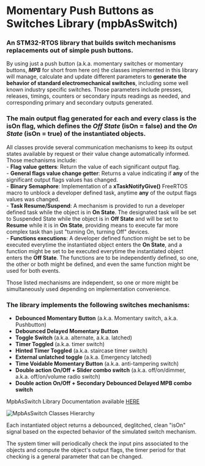 # **Momentary Push Buttons as Switches** Library (mpbAsSwitch)

### An STM32-RTOS library that builds switch mechanisms replacements out of simple push buttons.  
By using just a push button (a.k.a. momentary switches or momentary buttons, _**MPB**_ for short from here on) the classes implemented in this library will manage, calculate and update different parameters to **generate the behavior of standard electromechanical switches**, including some well known industry specific switches. 
Those parameters include presses, releases, timings, counters or secondary inputs readings as needed, and corresponding primary and secondary outputs generated.  

### The main output flag generated for each and every class is the **isOn** flag, which defines the _**Off State**_ (isOn = false) and the _**On State**_ (isOn = true) of the instantiated objects.  

All classes provide several communication mechanisms to keep its output states available by request or their value change automatically informed. Those mechanisms include:    
	- **Flag value getters**: Return the value of each significant output flag.  
	- **General flags value change getter**: Returns a value indicating if **any** of the significant output flags values has changed.  
	- **Binary Semaphore**: Implementation of a **xTaskNotifyGive()** FreeRTOS macro to unblock a developer defined task, anytime **any** of the output flags values was changed.  
	- **Task Resume/Suspend**: A mechanism is provided to run a developer defined task while the object is in **On State**. The designated task will be set to Suspended State while the object is in **Off State** and will be set to **Resume** while it is in **On State**, providing means to execute far more complex task than just "turning On, turning Off" devices.  
	- **Functions executions**: A developer defined function might be set to be executed everytime the instantiated object enters the **On State**, and a function might be set to be executed everytime the instantiated object enters the **Off State**. The functions are to be independently defined, so one, the other or both might be defined, and even the same function might be used for both events.  

Those listed mechanisms are independent, so one or more might be simultaneously used depending on implementation convenience.    

### The library implements the following switches mechanisms: ###  
* **Debounced Momentary Button** (a.k.a. Momentary switch, a.k.a. Pushbutton)  
* **Debounced Delayed Momentary Button**  
* **Toggle Switch** (a.k.a. alternate, a.k.a. latched)  
* **Timer Toggled** (a.k.a. timer switch)  
* **Hinted Timer Toggled** (a.k.a. staircase timer switch)
* **External unlatched toggle** (a.k.a. Emergency latched)
* **Time Voidable Momentary Button**  (a.k.a. anti-tampering switch)  
* **Double action On/Off + Slider combo switch**  (a.k.a. off/on/dimmer, a.k.a. off/on/volume radio switch)
* **Double action On/Off + Secondary Debounced Delayed MPB combo switch**

MpbAsSwitch Library Documentation available [HERE](https://GabyGold67.github.io/mpbAsSwitch_STM32/)

![MpbAsSwitch Classes Hierarchy](https://github.com/GabyGold67/mpbAsSwitch_STM32/blob/master/Extras/MomentaryPushButtonUMLClassesOnly.jpg)

Each instantiated object returns a debounced, deglitched, clean "isOn" signal based on the expected behavior of the simulated switch mechanism. 

The system timer will periodically check the input pins associated to the objects and compute the object's output flags, the timer period for that checking is a general parameter that can be changed. 

